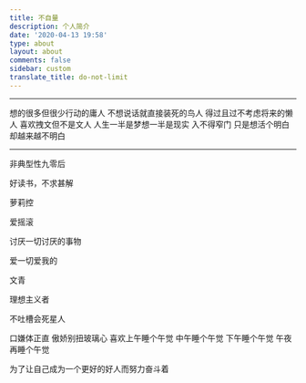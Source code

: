 ```yaml
---
title: 不自量
description: 个人简介
date: '2020-04-13 19:58'
type: about
layout: about
comments: false
sidebar: custom
translate_title: do-not-limit
---
```

---------------------------------------------------------

想的很多但很少行动的庸人
不想说话就直接装死的鸟人
得过且过不考虑将来的懒人
喜欢拽文但不是文人
人生一半是梦想一半是现实
入不得窄门
只是想活个明白
却越来越不明白

-------------------------------------------------------- 

非典型性九零后

好读书，不求甚解

萝莉控

爱摇滚

讨厌一切讨厌的事物

爱一切爱我的

文青

理想主义者

不吐槽会死星人

口嫌体正直
傲娇别扭玻璃心
喜欢上午睡个午觉
中午睡个午觉
下午睡个午觉
午夜再睡个午觉

为了让自己成为一个更好的好人而努力奋斗着 